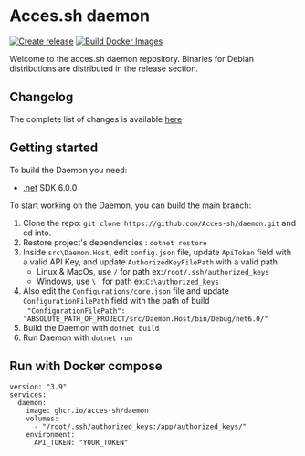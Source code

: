 # Acces.sh daemon

[![Create release](https://github.com/Acces-sh/daemon/actions/workflows/release.yml/badge.svg)](https://github.com/Acces-sh/daemon/actions/workflows/release.yml)
[![Build Docker Images](https://github.com/Acces-sh/daemon/actions/workflows/docker.yml/badge.svg)](https://github.com/Acces-sh/daemon/actions/workflows/release.yml)

Welcome to the acces.sh daemon repository. Binaries for Debian distributions are distributed in the release section.

## Changelog

The complete list of changes is available [here](CHANGELOG.md)

## Getting started

To build the Daemon you need:

- [.net](https://dotnet.microsoft.com/download) SDK 6.0.0

To start working on the Daemon, you can build the main branch:

1. Clone the repo: `git clone https://github.com/Acces-sh/daemon.git` and cd into.
2. Restore project's dependencies : `dotnet restore`
3. Inside `src\Daemon.Host`, edit `config.json` file, update `ApiToken` field with a valid API Key, and
   update `AuthorizedKeyFilePath` with a valid path.
    * Linux & MacOs, use `/` for path ex:`/root/.ssh/authorized_keys`
    * Windows, use `\ ` for path ex:`C:\authorized_keys`
4. Also edit the `Configurations/core.json` file and update `ConfigurationFilePath` field with the path of build  
` "ConfigurationFilePath": "ABSOLUTE_PATH_OF_PROJECT/src/Daemon.Host/bin/Debug/net6.0/"`
6. Build the Daemon with `dotnet build`
7. Run Daemon with `dotnet run`


## Run with Docker compose

```
version: "3.9"
services:
  daemon:
    image: ghcr.io/acces-sh/daemon
    volumes:
      - "/root/.ssh/authorized_keys:/app/authorized_keys/"
    environment:
      API_TOKEN: "YOUR_TOKEN"
```
